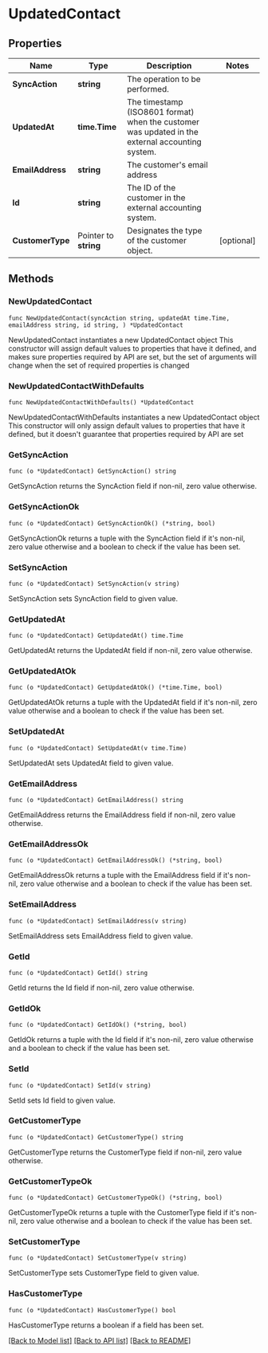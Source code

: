 # UpdatedContact

## Properties

Name | Type | Description | Notes
------------ | ------------- | ------------- | -------------
**SyncAction** | **string** | The operation to be performed. | 
**UpdatedAt** | **time.Time** | The timestamp (ISO8601 format) when the customer was updated in the external accounting system. | 
**EmailAddress** | **string** | The customer&#39;s email address | 
**Id** | **string** | The ID of the customer in the external accounting system. | 
**CustomerType** | Pointer to **string** | Designates the type of the customer object. | [optional] 

## Methods

### NewUpdatedContact

`func NewUpdatedContact(syncAction string, updatedAt time.Time, emailAddress string, id string, ) *UpdatedContact`

NewUpdatedContact instantiates a new UpdatedContact object
This constructor will assign default values to properties that have it defined,
and makes sure properties required by API are set, but the set of arguments
will change when the set of required properties is changed

### NewUpdatedContactWithDefaults

`func NewUpdatedContactWithDefaults() *UpdatedContact`

NewUpdatedContactWithDefaults instantiates a new UpdatedContact object
This constructor will only assign default values to properties that have it defined,
but it doesn't guarantee that properties required by API are set

### GetSyncAction

`func (o *UpdatedContact) GetSyncAction() string`

GetSyncAction returns the SyncAction field if non-nil, zero value otherwise.

### GetSyncActionOk

`func (o *UpdatedContact) GetSyncActionOk() (*string, bool)`

GetSyncActionOk returns a tuple with the SyncAction field if it's non-nil, zero value otherwise
and a boolean to check if the value has been set.

### SetSyncAction

`func (o *UpdatedContact) SetSyncAction(v string)`

SetSyncAction sets SyncAction field to given value.


### GetUpdatedAt

`func (o *UpdatedContact) GetUpdatedAt() time.Time`

GetUpdatedAt returns the UpdatedAt field if non-nil, zero value otherwise.

### GetUpdatedAtOk

`func (o *UpdatedContact) GetUpdatedAtOk() (*time.Time, bool)`

GetUpdatedAtOk returns a tuple with the UpdatedAt field if it's non-nil, zero value otherwise
and a boolean to check if the value has been set.

### SetUpdatedAt

`func (o *UpdatedContact) SetUpdatedAt(v time.Time)`

SetUpdatedAt sets UpdatedAt field to given value.


### GetEmailAddress

`func (o *UpdatedContact) GetEmailAddress() string`

GetEmailAddress returns the EmailAddress field if non-nil, zero value otherwise.

### GetEmailAddressOk

`func (o *UpdatedContact) GetEmailAddressOk() (*string, bool)`

GetEmailAddressOk returns a tuple with the EmailAddress field if it's non-nil, zero value otherwise
and a boolean to check if the value has been set.

### SetEmailAddress

`func (o *UpdatedContact) SetEmailAddress(v string)`

SetEmailAddress sets EmailAddress field to given value.


### GetId

`func (o *UpdatedContact) GetId() string`

GetId returns the Id field if non-nil, zero value otherwise.

### GetIdOk

`func (o *UpdatedContact) GetIdOk() (*string, bool)`

GetIdOk returns a tuple with the Id field if it's non-nil, zero value otherwise
and a boolean to check if the value has been set.

### SetId

`func (o *UpdatedContact) SetId(v string)`

SetId sets Id field to given value.


### GetCustomerType

`func (o *UpdatedContact) GetCustomerType() string`

GetCustomerType returns the CustomerType field if non-nil, zero value otherwise.

### GetCustomerTypeOk

`func (o *UpdatedContact) GetCustomerTypeOk() (*string, bool)`

GetCustomerTypeOk returns a tuple with the CustomerType field if it's non-nil, zero value otherwise
and a boolean to check if the value has been set.

### SetCustomerType

`func (o *UpdatedContact) SetCustomerType(v string)`

SetCustomerType sets CustomerType field to given value.

### HasCustomerType

`func (o *UpdatedContact) HasCustomerType() bool`

HasCustomerType returns a boolean if a field has been set.


[[Back to Model list]](../README.md#documentation-for-models) [[Back to API list]](../README.md#documentation-for-api-endpoints) [[Back to README]](../README.md)


